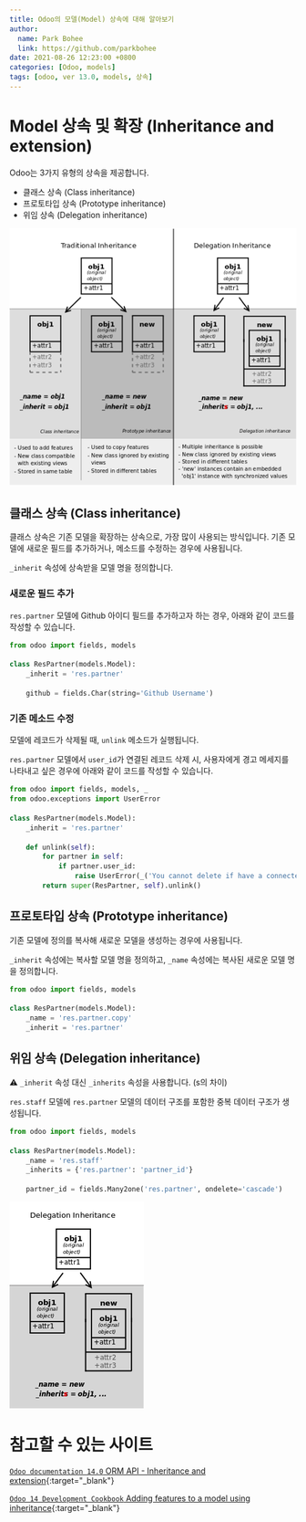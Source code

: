 ```yaml
---
title: Odoo의 모델(Model) 상속에 대해 알아보기
author:
  name: Park Bohee
  link: https://github.com/parkbohee
date: 2021-08-26 12:23:00 +0800
categories: [Odoo, models]
tags: [odoo, ver 13.0, models, 상속]
---
```


# Model 상속 및 확장 (Inheritance and extension)

Odoo는 3가지 유형의 상속을 제공합니다.

- 클래스 상속 (Class inheritance)
- 프로토타입 상속 (Prototype inheritance)
- 위임 상속 (Delegation inheritance)

![Odoo 3가지 모델 상속](/assets/img/2021-08-26-changing-existing-models-model-inheritance/01.%20inheritance%20and%20extension.png)

## 클래스 상속 (Class inheritance)

클래스 상속은 기존 모델을 확장하는 상속으로, 가장 많이 사용되는 방식입니다. 기존 모델에 새로운 필드를 추가하거나, 메소드를 수정하는 경우에 사용됩니다.

`_inherit` 속성에 상속받을 모델 명을 정의합니다.

### 새로운 필드 추가

`res.partner` 모델에 Github 아이디 필드를 추가하고자 하는 경우, 아래와 같이 코드를 작성할 수 있습니다.

```python
from odoo import fields, models

class ResPartner(models.Model):
    _inherit = 'res.partner'

    github = fields.Char(string='Github Username')
```

### 기존 메소드 수정

모델에 레코드가 삭제될 때, `unlink` 메소드가 실행됩니다.

`res.partner` 모델에서 `user_id`가 연결된 레코드 삭제 시, 사용자에게 경고 메세지를 나타내고 싶은 경우에 아래와 같이 코드를 작성할 수 있습니다.

```python
from odoo import fields, models, _
from odoo.exceptions import UserError

class ResPartner(models.Model):
    _inherit = 'res.partner'

    def unlink(self):
        for partner in self:
            if partner.user_id:
                raise UserError(_('You cannot delete if have a connected User.'))
        return super(ResPartner, self).unlink()
```

## 프로토타입 상속 (Prototype inheritance)

기존 모델에 정의를 복사해 새로운 모델을 생성하는 경우에 사용됩니다.

`_inherit` 속성에는 복사할 모델 명을 정의하고, `_name` 속성에는 복사된 새로운 모델 명을 정의합니다.

```python
from odoo import fields, models

class ResPartner(models.Model):
    _name = 'res.partner.copy'
    _inherit = 'res.partner'
```

## 위임 상속 (Delegation inheritance)

⚠️ `_inherit` 속성 대신 `_inherits` 속성을 사용합니다. (s의 차이)

`res.staff` 모델에 `res.partner` 모델의 데이터 구조를 포함한 중복 데이터 구조가 생성됩니다.

```python
from odoo import fields, models

class ResPartner(models.Model):
    _name = 'res.staff'
    _inherits = {'res.partner': 'partner_id'}

    partner_id = fields.Many2one('res.partner', ondelete='cascade')
```

![Odoo 3가지 모델 상속](/assets/img/2021-08-26-changing-existing-models-model-inheritance/02.%20delegation%20inheritance.png)

# 참고할 수 있는 사이트

[`Odoo documentation 14.0` ORM API - Inheritance and extension](https://www.odoo.com/documentation/14.0/developer/reference/addons/orm.html#inheritance-and-extension){:target="_blank"}

[`Odoo 14 Development Cookbook` Adding features to a model using inheritance](https://subscription.packtpub.com/book/programming/9781800200319/4/ch04lvl1sec40/adding-features-to-a-model-using-inheritance){:target="_blank"}

